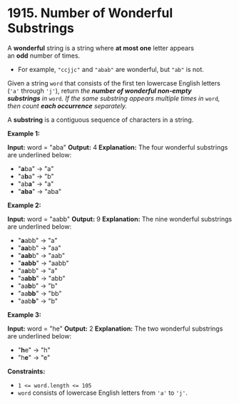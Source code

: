 # 1915. Number of Wonderful Substrings 

A **wonderful** string is a string where **at most one** letter appears an **odd** number of times.

- For example, `"ccjjc"` and `"abab"` are wonderful, but `"ab"` is not.

Given a string `word` that consists of the first ten lowercase English letters (`'a'` through `'j'`), return _the **number of wonderful non-empty substrings** in_ `word`_. If the same substring appears multiple times in_ `word`_, then count **each occurrence** separately._

A **substring** is a contiguous sequence of characters in a string.

**Example 1:**

**Input:** word = "aba"
**Output:** 4
**Explanation:** The four wonderful substrings are underlined below:
- "**a**ba" -> "a"
- "a**b**a" -> "b"
- "ab**a**" -> "a"
- "**aba**" -> "aba"

**Example 2:**

**Input:** word = "aabb"
**Output:** 9
**Explanation:** The nine wonderful substrings are underlined below:
- "**a**abb" -> "a"
- "**aa**bb" -> "aa"
- "**aab**b" -> "aab"
- "**aabb**" -> "aabb"
- "a**a**bb" -> "a"
- "a**abb**" -> "abb"
- "aa**b**b" -> "b"
- "aa**bb**" -> "bb"
- "aab**b**" -> "b"

**Example 3:**

**Input:** word = "he"
**Output:** 2
**Explanation:** The two wonderful substrings are underlined below:
- "**h**e" -> "h"
- "h**e**" -> "e"

**Constraints:**

- `1 <= word.length <= 105`
- `word` consists of lowercase English letters from `'a'` to `'j'`.